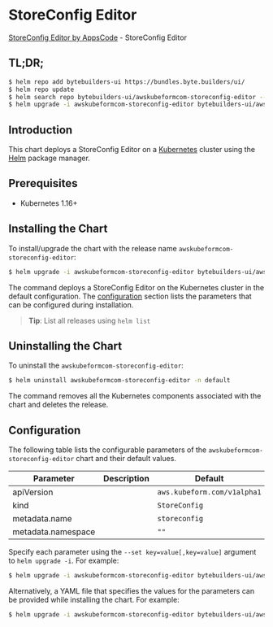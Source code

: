 # StoreConfig Editor

[StoreConfig Editor by AppsCode](https://byte.builders) - StoreConfig Editor

## TL;DR;

```bash
$ helm repo add bytebuilders-ui https://bundles.byte.builders/ui/
$ helm repo update
$ helm search repo bytebuilders-ui/awskubeformcom-storeconfig-editor --version=v0.4.17
$ helm upgrade -i awskubeformcom-storeconfig-editor bytebuilders-ui/awskubeformcom-storeconfig-editor -n default --create-namespace --version=v0.4.17
```

## Introduction

This chart deploys a StoreConfig Editor on a [Kubernetes](http://kubernetes.io) cluster using the [Helm](https://helm.sh) package manager.

## Prerequisites

- Kubernetes 1.16+

## Installing the Chart

To install/upgrade the chart with the release name `awskubeformcom-storeconfig-editor`:

```bash
$ helm upgrade -i awskubeformcom-storeconfig-editor bytebuilders-ui/awskubeformcom-storeconfig-editor -n default --create-namespace --version=v0.4.17
```

The command deploys a StoreConfig Editor on the Kubernetes cluster in the default configuration. The [configuration](#configuration) section lists the parameters that can be configured during installation.

> **Tip**: List all releases using `helm list`

## Uninstalling the Chart

To uninstall the `awskubeformcom-storeconfig-editor`:

```bash
$ helm uninstall awskubeformcom-storeconfig-editor -n default
```

The command removes all the Kubernetes components associated with the chart and deletes the release.

## Configuration

The following table lists the configurable parameters of the `awskubeformcom-storeconfig-editor` chart and their default values.

|     Parameter      | Description |                Default                 |
|--------------------|-------------|----------------------------------------|
| apiVersion         |             | <code>aws.kubeform.com/v1alpha1</code> |
| kind               |             | <code>StoreConfig</code>               |
| metadata.name      |             | <code>storeconfig</code>               |
| metadata.namespace |             | <code>""</code>                        |


Specify each parameter using the `--set key=value[,key=value]` argument to `helm upgrade -i`. For example:

```bash
$ helm upgrade -i awskubeformcom-storeconfig-editor bytebuilders-ui/awskubeformcom-storeconfig-editor -n default --create-namespace --version=v0.4.17 --set apiVersion=aws.kubeform.com/v1alpha1
```

Alternatively, a YAML file that specifies the values for the parameters can be provided while
installing the chart. For example:

```bash
$ helm upgrade -i awskubeformcom-storeconfig-editor bytebuilders-ui/awskubeformcom-storeconfig-editor -n default --create-namespace --version=v0.4.17 --values values.yaml
```
